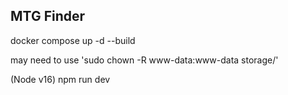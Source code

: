 ## MTG Finder

docker compose up -d --build

may need to use 'sudo chown -R www-data:www-data storage/'

(Node v16)
npm run dev